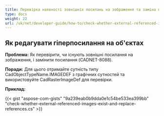 ```yaml
---
title: Перевірка наявності зовнішніх посилань на зображення та заміна посилань
type: docs
weight: 22
url: /uk/net/developer-guide/how-to/check-whether-external-referenced-images-exist-and-replace-references/
---
```


## **Як редагувати гіперпосилання на об'єктах**

**Проблема:** Як перевірити, чи існують зовнішні посилання на зображення, і замінити посилання (CADNET-8088).

**Поради:** Для цього отримайте сутність типу CadObjectTypeName.IMAGEDEF з графічних сутностей та використовуйте CadRasterImageDef для перевірки.

**Приклад:**

{{< gist "aspose-com-gists" "9a239eab0b9dda0e1c54be533ea399bb" "check-whether-external-referenced-images-exist-and-replace-references.cs" >}}
